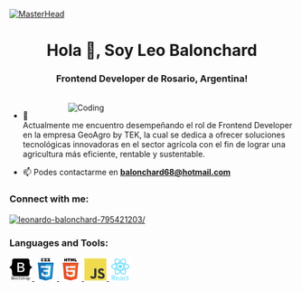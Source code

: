 [![MasterHead](https://www.paragyte.com/img/React_Banner.png)](LeoBalonchard)
<h1 align="center">Hola 👋, Soy Leo Balonchard</h1>
<h3 align="center">Frontend Developer de Rosario, Argentina!</h2><br>
<img align="right" alt="Coding" width="400" src="https://media2.giphy.com/media/qgQUggAC3Pfv687qPC/giphy.gif?cid=790b7611307bbf94ef03172f97c2d3b19195fc2526f6672f&rid=giphy.gif&ct=g">

- 🌱 Actualmente me encuentro desempeñando el rol de Frontend Developer en la empresa GeoAgro by TEK, la cual se dedica a ofrecer soluciones tecnológicas innovadoras en el sector agrícola con el fin de lograr una agricultura más eficiente, rentable y sustentable.

- 📫 Podes contactarme en **balonchard68@hotmail.com**

<h3 align="left">Connect with me:</h3>
<p align="left">
<a href="https://linkedin.com/in/leonardo-balonchard-795421203/" target="blank"><img align="center" src="https://raw.githubusercontent.com/rahuldkjain/github-profile-readme-generator/master/src/images/icons/Social/linked-in-alt.svg" alt="leonardo-balonchard-795421203/" height="30" width="40" /></a>
</p>

<h3 align="left">Languages and Tools:</h3>
<p align="left"> <a href="https://getbootstrap.com" target="_blank" rel="noreferrer"> <img src="https://raw.githubusercontent.com/devicons/devicon/master/icons/bootstrap/bootstrap-plain-wordmark.svg" alt="bootstrap" width="40" height="40"/> </a> <a href="https://www.w3schools.com/css/" target="_blank" rel="noreferrer"> <img src="https://raw.githubusercontent.com/devicons/devicon/master/icons/css3/css3-original-wordmark.svg" alt="css3" width="40" height="40"/> </a> <a href="https://www.w3.org/html/" target="_blank" rel="noreferrer"> <img src="https://raw.githubusercontent.com/devicons/devicon/master/icons/html5/html5-original-wordmark.svg" alt="html5" width="40" height="40"/> </a> <a href="https://developer.mozilla.org/en-US/docs/Web/JavaScript" target="_blank" rel="noreferrer"> <img src="https://raw.githubusercontent.com/devicons/devicon/master/icons/javascript/javascript-original.svg" alt="javascript" width="40" height="40"/> </a> <a href="https://reactjs.org/" target="_blank" rel="noreferrer"> <img src="https://raw.githubusercontent.com/devicons/devicon/master/icons/react/react-original-wordmark.svg" alt="react" width="40" height="40"/> </a></p>
